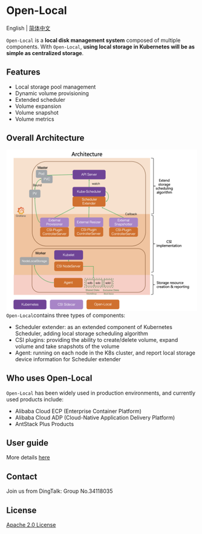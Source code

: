 # Open-Local

English | [简体中文](./README-zh_CN.md)

`Open-Local` is a **local disk management system** composed of multiple components. With `Open-Local`, **using local storage in Kubernetes will be as simple as centralized storage**.

## Features
- Local storage pool management
- Dynamic volume provisioning
- Extended scheduler
- Volume expansion
- Volume snapshot
- Volume metrics

## Overall Architecture
![](docs/imgs/architecture.png)
`Open-Local`contains three types of components:
- Scheduler extender: as an extended component of Kubernetes Scheduler, adding local storage scheduling algorithm
- CSI plugins: providing the ability to create/delete volume, expand volume and take snapshots of the volume
- Agent: running on each node in the K8s cluster, and report local storage device information for Scheduler extender

## Who uses Open-Local

`Open-Local` has been widely used in production environments, and currently used products include:

- Alibaba Cloud ECP (Enterprise Container Platform)
- Alibaba Cloud ADP (Cloud-Native Application Delivery Platform)
- AntStack Plus Products

## User guide
More details [here](docs/user-guide.md)

## Contact
Join us from DingTalk: Group No.34118035

## License

[Apache 2.0 License](LICENSE)